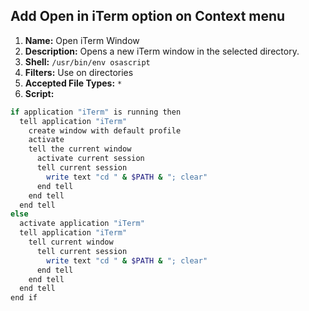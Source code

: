 ## Add Open in iTerm option on Context menu

1. **Name:** Open iTerm Window
1. **Description:** Opens a new iTerm window in the selected directory.
1. **Shell:** `/usr/bin/env osascript`
1. **Filters:** Use on directories
1. **Accepted File Types:** `*`
1. **Script:**

```bash
if application "iTerm" is running then
  tell application "iTerm"
    create window with default profile
    activate
    tell the current window
      activate current session
      tell current session
        write text "cd " & $PATH & "; clear"
      end tell
    end tell
  end tell
else
  activate application "iTerm"
  tell application "iTerm"
    tell current window
      tell current session
        write text "cd " & $PATH & "; clear"
      end tell
    end tell
  end tell
end if
```

